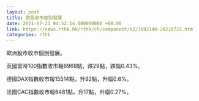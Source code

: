 ```yaml
---
layout: post
title: 歐股收市個別發展
date: 2021-07-23 04:52:14.000000000 +08:00
link: https://news.rthk.hk/rthk/ch/component/k2/1602140-20210723.htm
categories: rthk
---
```


歐洲股市收市個別發展。

英國富時100指數收市報6968點，跌29點，跌幅0.43%。

德國DAX指數收市報15514點，升92點，升幅0.6%。

法國CAC指數收市報6481點，升17點，升幅0.27%。
